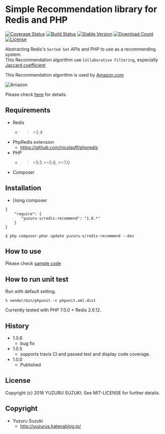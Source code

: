Simple Recommendation library for Redis and PHP
=============================

[![Coverage Status](https://coveralls.io/repos/github/YuzuruS/redis-recommend/badge.svg?branch=master)](https://coveralls.io/github/YuzuruS/redis-recommend?branch=master)
[![Build Status](https://travis-ci.org/YuzuruS/redis-recommend.png?branch=master)](https://travis-ci.org/YuzuruS/redis-recommend)
[![Stable Version](https://poser.pugx.org/yuzuru-s/redis-recommend/v/stable)](https://packagist.org/packages/yuzuru-s/redis-recommend)
[![Download Count](https://poser.pugx.org/yuzuru-s/redis-recommend/downloads.png)](https://packagist.org/packages/yuzuru-s/redis-recommend)
[![License](https://poser.pugx.org/yuzuru-s/redis-recommend/license)](https://packagist.org/packages/yuzuru-s/redis-recommend)

Abstracting Redis's `Sorted Set` APIs and PHP to use as a recommending system.  
This Recommendation algorithm use `Collaborative Filtering`, especially [Jaccard coefficient](https://en.wikipedia.org/wiki/Jaccard_index)

This Recommendation algorithm is used by [Amazon.com](https://www.amazon.com/)

![Amazon](https://cloud.githubusercontent.com/assets/1485195/17956534/72ca4d3a-6ac5-11e6-985e-9074251b5f35.jpg)


Please check [here](http://qiita.com/yudsuzuk/items/6de4650cb6d50236533e) for details.

Requirements
-----------------------------
- Redis
  - >=2.4
- PhpRedis extension
  - https://github.com/nicolasff/phpredis
- PHP
  - >=5.5 >=5.6, >=7.0
- Composer



Installation
----------------------------

* Using composer

```
{
    "require": {
       "yuzuru-s/redis-recommend": "1.0.*"
    }
}
```

```
$ php composer.phar update yuzuru-s/redis-recommend --dev
```

How to use
----------------------------
Please check [sample code](https://github.com/YuzuruS/redis-recommend/blob/master/sample/usecase.php)


How to run unit test
----------------------------

Run with default setting.
```
% vendor/bin/phpunit -c phpunit.xml.dist
```

Currently tested with PHP 7.0.0 + Redis 2.6.12.


History
----------------------------
- 1.0.6
  - bug fix
- 1.0.5
  - supports travis CI and passed test and display code coverage.
- 1.0.0
  - Published



License
----------------------------
Copyright (c) 2016 YUZURU SUZUKI. See MIT-LICENSE for further details.

Copyright
-----------------------------
- Yuzuru Suzuki
  - http://yuzurus.hatenablog.jp/

